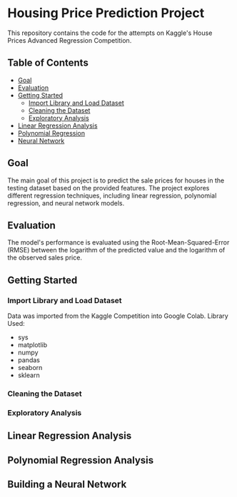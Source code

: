 # Housing Price Prediction Project

This repository contains the code for the attempts on Kaggle's House Prices Advanced Regression Competition. 

## Table of Contents
- [Goal](#goal)
- [Evaluation](#evaluation)
- [Getting Started](#getting-started)
  - [Import Library and Load Dataset](#import-library-and-load-dataset)
  - [Cleaning the Dataset](#cleaning-the-dataset)
  - [Exploratory Analysis](#exploratory-analysis)
- [Linear Regression Analysis](#linear-regression-analysis)
- [Polynomial Regression](#polynomial-regression)
- [Neural Network](#neural-network)

## Goal
The main goal of this project is to predict the sale prices for houses in the testing dataset based on the provided features. The project explores different regression techniques, including linear regression, polynomial regression, and neural network models.

## Evaluation
The model's performance is evaluated using the Root-Mean-Squared-Error (RMSE) between the logarithm of the predicted value and the logarithm of the observed sales price.

## Getting Started
### Import Library and Load Dataset
Data was imported from the Kaggle Competition into Google Colab.
Library Used: 
* sys
* matplotlib
* numpy
* pandas
* seaborn
* sklearn



### Cleaning the Dataset
### Exploratory Analysis

## Linear Regression Analysis

## Polynomial Regression Analysis

## Building a Neural Network

